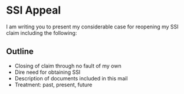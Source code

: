 # SSI Appeal

I am writing you to present my considerable case for reopening my SSI claim including the following:

## Outline

- Closing of claim through no fault of my own
- Dire need for obtaining SSI
- Description of documents included in this mail
- Treatment: past, present, future



